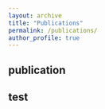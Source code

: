 ```yaml
---
layout: archive
title: "Publications"
permalink: /publications/
author_profile: true
---
```


## publication
## test
